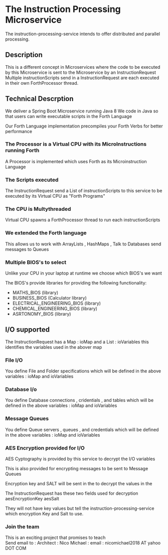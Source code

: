 # The Instruction Processing Microservice
The instruction-processing-service intends to offer distributed and parallel 
processing.


## Description
This is a different concept in Microservices where the code to be executed 
by this Microservice is sent to the Microservice by an InstructionRequest
Multiple instructionScripts send in a InstructionRequest are each executed
in their own ForthProcessor thread.

## Technical Descrption
We deliver a Spring Boot Microservice running Java 8
We code in Java so that users can write executable scripts in the 
Forth Language

Our Forth Language implementation precompiles your Forth Verbs for
better performance

### The Processor is a Virtual CPU with its MicroInstructions running Forth
A Processor is implemented which uses Forth as its Microinstruction Language

### The Scripts executed 
The InstructionRequest send a List of instructionScripts to this service
to be executed by its Virtual CPU as "Forth Programs"

### The CPU is Multythreaded
Virtual CPU spawns a ForthProcessor thread to run each instructionScripts

### We extended the Forth language
This allows us to work with ArrayLists , HashMaps , Talk to Databases
send messages to Queues


### Multiple BIOS's to select
Unlike your CPU in your laptop at runtime we choose which BIOS's we want 

The BIOS's provide libraries for providing the following functionality:
- MATHS_BIOS (library)
- BUSINESS_BIOS (Calculator library)
- ELECTRICAL_ENGINEERING_BIOS (library)
- CHEMICAL_ENGINEERING_BIOS (library)
- ASRTONOMY_BIOS (library)

## I/O supported
The InstructionRequest has a Map : ioMap
and a List : ioVariables this identifies the variables used in the abover map

### File I/O
You define File and Folder specifications which will be defined in the 
above variables : 
ioMap and ioVariables

### Database I/o
You define Database connections , cridentials , and tables  which will 
be defined in the above variables : 
ioMap and ioVariables

### Message Queues
You define Queue servers , queues , and credentials which will 
be defined in the above variables : 
ioMap and ioVariables

### AES Encryption provided for I/O
AES Cyptography is provided by this service to decrypt the I/O variables

This is also provided for encrypting messages to be sent to Message Queues

Encryption key and SALT will be sent in the  to decrypt the values in the 

The InstructionRequest has these two fields used for decryption
aesEncryptionKey
aesSalt

They will not have key values but tell the instruction-processing-service 
which encryption Key and Salt to use.


### Join the team
This is an exciting project that promises to teach  
Send email to :
Architect : Nico Michael : email :  nicomichael2018 AT yahoo DOT COM 
